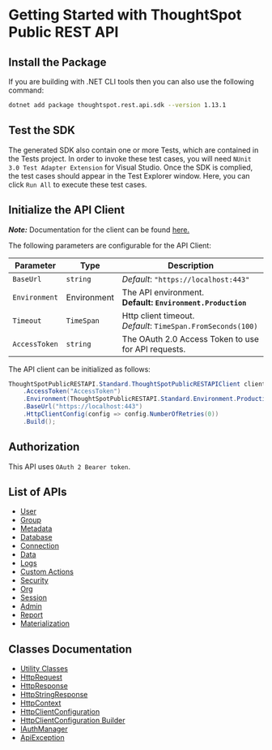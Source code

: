 
# Getting Started with ThoughtSpot Public REST API

## Install the Package

If you are building with .NET CLI tools then you can also use the following command:

```bash
dotnet add package thoughtspot.rest.api.sdk --version 1.13.1
```

## Test the SDK

The generated SDK also contain one or more Tests, which are contained in the Tests project. In order to invoke these test cases, you will need `NUnit 3.0 Test Adapter Extension` for Visual Studio. Once the SDK is complied, the test cases should appear in the Test Explorer window. Here, you can click `Run All` to execute these test cases.

## Initialize the API Client

**_Note:_** Documentation for the client can be found [here.](doc/client.md)

The following parameters are configurable for the API Client:

| Parameter | Type | Description |
|  --- | --- | --- |
| `BaseUrl` | `string` | *Default*: `"https://localhost:443"` |
| `Environment` | Environment | The API environment. <br> **Default: `Environment.Production`** |
| `Timeout` | `TimeSpan` | Http client timeout.<br>*Default*: `TimeSpan.FromSeconds(100)` |
| `AccessToken` | `string` | The OAuth 2.0 Access Token to use for API requests. |

The API client can be initialized as follows:

```csharp
ThoughtSpotPublicRESTAPI.Standard.ThoughtSpotPublicRESTAPIClient client = new ThoughtSpotPublicRESTAPI.Standard.ThoughtSpotPublicRESTAPIClient.Builder()
    .AccessToken("AccessToken")
    .Environment(ThoughtSpotPublicRESTAPI.Standard.Environment.Production)
    .BaseUrl("https://localhost:443")
    .HttpClientConfig(config => config.NumberOfRetries(0))
    .Build();
```

## Authorization

This API uses `OAuth 2 Bearer token`.

## List of APIs

* [User](doc/controllers/user.md)
* [Group](doc/controllers/group.md)
* [Metadata](doc/controllers/metadata.md)
* [Database](doc/controllers/database.md)
* [Connection](doc/controllers/connection.md)
* [Data](doc/controllers/data.md)
* [Logs](doc/controllers/logs.md)
* [Custom Actions](doc/controllers/custom-actions.md)
* [Security](doc/controllers/security.md)
* [Org](doc/controllers/org.md)
* [Session](doc/controllers/session.md)
* [Admin](doc/controllers/admin.md)
* [Report](doc/controllers/report.md)
* [Materialization](doc/controllers/materialization.md)

## Classes Documentation

* [Utility Classes](doc/utility-classes.md)
* [HttpRequest](doc/http-request.md)
* [HttpResponse](doc/http-response.md)
* [HttpStringResponse](doc/http-string-response.md)
* [HttpContext](doc/http-context.md)
* [HttpClientConfiguration](doc/http-client-configuration.md)
* [HttpClientConfiguration Builder](doc/http-client-configuration-builder.md)
* [IAuthManager](doc/i-auth-manager.md)
* [ApiException](doc/api-exception.md)

